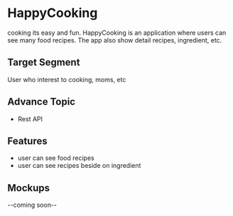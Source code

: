 # HappyCooking
cooking its easy and fun. HappyCooking is an application where users can see many food recipes. The app also show detail recipes, ingredient, etc.
## Target Segment
User who interest to cooking, moms, etc
## Advance Topic
- Rest API
## Features
- user can see food recipes
- user can see recipes beside on ingredient
## Mockups
--coming soon--
